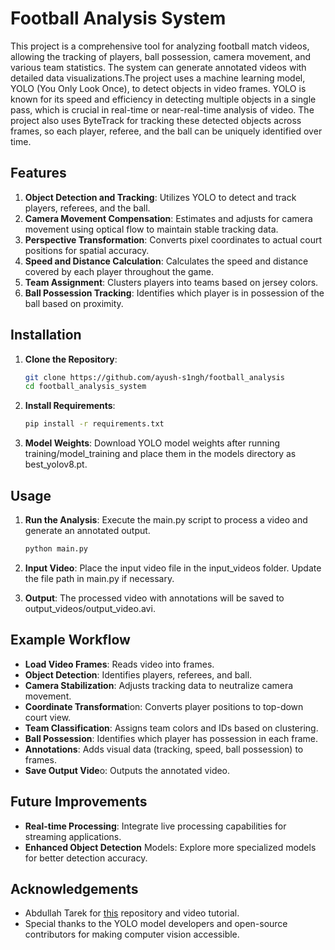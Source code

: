 # Football Analysis System

This project is a comprehensive tool for analyzing football match videos, allowing the tracking of players, ball possession, camera movement, and various team statistics. The system can generate annotated videos with detailed data visualizations.The project uses a machine learning model, YOLO (You Only Look Once), to detect objects in video frames. YOLO is known for its speed and efficiency in detecting multiple objects in a single pass, which is crucial in real-time or near-real-time analysis of video. The project also uses ByteTrack for tracking these detected objects across frames, so each player, referee, and the ball can be uniquely identified over time.

## Features

1. **Object Detection and Tracking**: Utilizes YOLO to detect and track players, referees, and the ball.
2. **Camera Movement Compensation**: Estimates and adjusts for camera movement using optical flow to maintain stable tracking data.
3. **Perspective Transformation**: Converts pixel coordinates to actual court positions for spatial accuracy.
4. **Speed and Distance Calculation**: Calculates the speed and distance covered by each player throughout the game.
5. **Team Assignment**: Clusters players into teams based on jersey colors.
6. **Ball Possession Tracking**: Identifies which player is in possession of the ball based on proximity.

## Installation

1. **Clone the Repository**:
   ```bash
   git clone https://github.com/ayush-s1ngh/football_analysis
   cd football_analysis_system
2. **Install Requirements**:
    ```bash
    pip install -r requirements.txt
3. **Model Weights**: 
    Download YOLO model weights after running training/model_training and place them in the models directory as best_yolov8.pt.

## Usage

1. **Run the Analysis**: Execute the main.py script to process a video and generate an annotated output.
    ```bash
    python main.py
2. **Input Video**: Place the input video file in the input_videos folder. Update the file path in main.py if necessary.

3. **Output**: The processed video with annotations will be saved to output_videos/output_video.avi.

## Example Workflow
- **Load Video Frames**: Reads video into frames.
- **Object Detection**: Identifies players, referees, and ball.
- **Camera Stabilization**: Adjusts tracking data to neutralize camera movement.
- **Coordinate Transformat**ion: Converts player positions to top-down court view.
- **Team Classification**: Assigns team colors and IDs based on clustering.
- **Ball Possession**: Identifies which player has possession in each frame.
- **Annotations**: Adds visual data (tracking, speed, ball possession) to frames.
- **Save Output Vide**o: Outputs the annotated video.

## Future Improvements
- **Real-time Processing**: Integrate live processing capabilities for streaming applications.
- **Enhanced Object Detection** Models: Explore more specialized models for better detection accuracy.

## Acknowledgements
- Abdullah Tarek for [this](https://github.com/abdullahtarek/football_analysis) repository and video tutorial.
- Special thanks to the YOLO model developers and open-source contributors for making computer vision accessible.